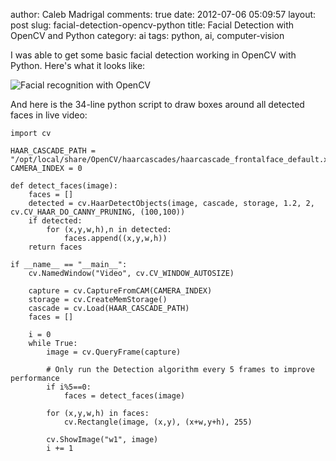 author: Caleb Madrigal
comments: true
date: 2012-07-06 05:09:57
layout: post
slug: facial-detection-opencv-python
title: Facial Detection with OpenCV and Python
category: ai
tags: python, ai, computer-vision

I was able to get some basic facial detection working in OpenCV with Python.  Here's what it looks like:

![Facial recognition with OpenCV](/static/images/facial_recognition.png)

And here is the 34-line python script to draw boxes around all detected faces in live video:

    
    import cv
    
    HAAR_CASCADE_PATH = "/opt/local/share/OpenCV/haarcascades/haarcascade_frontalface_default.xml"
    CAMERA_INDEX = 0
    
    def detect_faces(image):
        faces = []
        detected = cv.HaarDetectObjects(image, cascade, storage, 1.2, 2, cv.CV_HAAR_DO_CANNY_PRUNING, (100,100))
        if detected:
            for (x,y,w,h),n in detected:
                faces.append((x,y,w,h))
        return faces
    
    if __name__ == "__main__":
        cv.NamedWindow("Video", cv.CV_WINDOW_AUTOSIZE)
    
        capture = cv.CaptureFromCAM(CAMERA_INDEX)
        storage = cv.CreateMemStorage()
        cascade = cv.Load(HAAR_CASCADE_PATH)
        faces = []
    
        i = 0
        while True:
            image = cv.QueryFrame(capture)
    
            # Only run the Detection algorithm every 5 frames to improve performance
            if i%5==0:
                faces = detect_faces(image)
    
            for (x,y,w,h) in faces:
                cv.Rectangle(image, (x,y), (x+w,y+h), 255)
    
            cv.ShowImage("w1", image)
            i += 1


